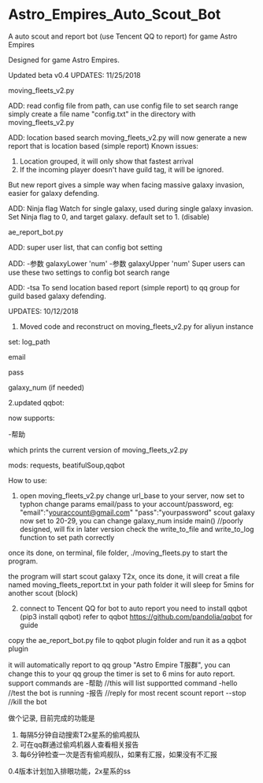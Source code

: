 # Astro_Empires_Auto_Scout_Bot
A auto scout and report bot (use Tencent QQ to report) for game Astro Empires

Designed for game Astro Empires. 

Updated beta v0.4
UPDATES: 11/25/2018

moving_fleets_v2.py

ADD: read config file from path, can use config file to set search range
simply create a file name "config.txt" in the directory with moving_fleets_v2.py

ADD: location based search
moving_fleets_v2.py will now generate a new report that is location based (simple report)
Known issues:
1. Location grouped, it will only show that fastest arrival
2. If the incoming player doesn't have guild tag, it will be ignored.

But new report gives a simple way when facing massive galaxy invasion, easier for galaxy defending.

ADD: Ninja flag
Watch for single galaxy, used during single galaxy invasion.
Set Ninja flag to 0, and target galaxy. 
default set to 1. (disable)

ae_report_bot.py

ADD: super user list, that can config bot setting 

ADD: -参数 galaxyLower 'num' 
     -参数 galaxyUpper 'num'
Super users can use these two settings to config bot search range

ADD: -tsa
To send location based report (simple report) to qq group for guild based galaxy defending. 




UPDATES: 10/12/2018
1. Moved code and reconstruct on moving_fleets_v2.py for aliyun instance

set: 
log_path

email

pass

galaxy_num (if needed)

2.updated qqbot:

now supports:

-帮助

which prints the current version of moving_fleets_v2.py 

mods: 
requests, beatifulSoup,qqbot

How to use:

1. open moving_fleets_v2.py
change url_base to your server, now set to typhon
change params email/pass to your account/password, eg: "email":"youraccount@gmail.com" "pass":"yourpassword"
scout galaxy now set to 20-29, you can change galaxy_num inside main() //poorly designed, will fix in later version
check the write_to_file and write_to_log function to set path correctly

once its done, on terminal, file folder, ./moving_fleets.py to start the program. 

the program will start scout galaxy T2x, once its done, it will creat a file named moving_fleets_report.txt in your path folder
it will sleep for 5mins for another scout (block)


2. connect to Tencent QQ for bot to auto report
you need to install qqbot (pip3 install qqbot)
refer to qqbot https://github.com/pandolia/qqbot for guide

copy the ae_report_bot.py file to qqbot plugin folder and run it as a qqbot plugin

it will automatically report to qq group "Astro Empire T服群", you can change this to your qq group
the timer is set to 6 mins for auto report.
support commands are 
-帮助 //this will list supportted command
-hello //test the bot is running
-报告 //reply for most recent scount report
--stop //kill the bot


做个记录, 目前完成的功能是
1. 每隔5分钟自动搜索T2x星系的偷鸡舰队
2. 可在qq群通过偷鸡机器人查看相关报告
3. 每6分钟检查一次是否有偷鸡舰队，如果有汇报，如果没有不汇报

0.4版本计划加入排眼功能，2x星系的ss
